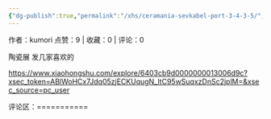 ```yaml
---
{"dg-publish":true,"permalink":"/xhs/ceramania-sevkabel-port-3-4-3-5/","tags":["rednote","圣彼得堡"],"created":"2025-03-17T22:28:50.298+08:00","updated":"2025-03-19T21:50:43.945+08:00"}
---
```


作者：kumori
点赞：9   |   收藏：0   |   评论：0

陶瓷展 发几家喜欢的

https://www.xiaohongshu.com/explore/6403cb9d0000000013006d9c?xsec_token=ABlWoHCx7Jdq05zjECKUqugN_ltC95wSuqxzDnSc2jplM=&xsec_source=pc_user

评论区：===========

